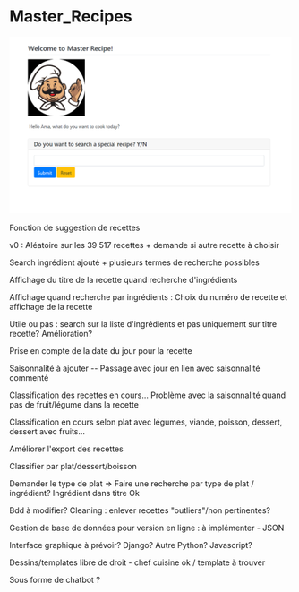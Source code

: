 # Master_Recipes

![Screenshot](Welcome_Master-recipe.png)

Fonction de suggestion de recettes

v0 : Aléatoire sur les 39 517 recettes + demande si autre recette à choisir

Search ingrédient ajouté + plusieurs termes de recherche possibles

Affichage du titre de la recette quand recherche d'ingrédients

Affichage quand recherche par ingrédients : Choix du numéro de recette et affichage de la recette

Utile ou pas : search sur la liste d'ingrédients et pas uniquement sur titre recette? Amélioration?

Prise en compte de la date du jour pour la recette

Saisonnalité à ajouter -- Passage avec jour en lien avec saisonnalité commenté

Classification des recettes en cours... Problème avec la saisonnalité quand pas de fruit/légume dans la recette

Classification en cours selon plat avec légumes, viande, poisson, dessert, dessert avec fruits...

Améliorer l'export des recettes

Classifier par plat/dessert/boisson

Demander le type de plat => Faire une recherche par type de plat / ingrédient? Ingrédient dans titre Ok

Bdd à modifier? Cleaning : enlever recettes "outliers"/non pertinentes? 

Gestion de base de données pour version en ligne : à implémenter - JSON 

Interface graphique à prévoir? Django? Autre Python? Javascript?

Dessins/templates libre de droit - chef cuisine ok / template à trouver

Sous forme de chatbot ? 

